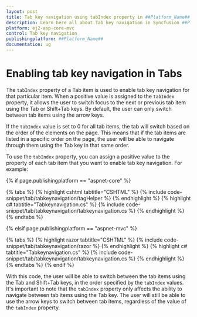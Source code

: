 ```yaml
---
layout: post
title: Tab key navigation using tabIndex property in ##Platform_Name## Tab Component
description: Learn here all about Tab key navigation in Syncfusion ##Platform_Name## Tab component of Syncfusion Essential JS 2 and more.
platform: ej2-asp-core-mvc
control: Tab key navigation
publishingplatform: ##Platform_Name##
documentation: ug
---
```



# Enabling tab key navigation in Tabs

The `tabIndex` property of a Tab item is used to enable tab key navigation for that particular item. When a positive value is assigned to the `tabIndex` property, it allows the user to switch focus to the next or previous tab item using the Tab or Shift+Tab keys. By default, the user can only switch between tab items using the arrow keys.

If the `tabIndex` value is set to 0 for all tab items, the tab will switch based on the order of the elements on the page. This means that if the tab items are listed in a specific order on the page, the user will be able to navigate through them using the Tab key in that same order.

To use the `tabIndex` property, you can assign a positive value to the property of each tab item that you want to enable tab key navigation. For example:

{% if page.publishingplatform == "aspnet-core" %}

{% tabs %}
{% highlight cshtml tabtitle="CSHTML" %}
{% include code-snippet/tab/tabkeynavigation/tagHelper %}
{% endhighlight %}
{% highlight c# tabtitle="Tabkeynavigation.cs" %}
{% include code-snippet/tab/tabkeynavigation/tabkeynavigation.cs %}
{% endhighlight %}
{% endtabs %}

{% elsif page.publishingplatform == "aspnet-mvc" %}

{% tabs %}
{% highlight razor tabtitle="CSHTML" %}
{% include code-snippet/tab/tabkeynavigation/razor %}
{% endhighlight %}
{% highlight c# tabtitle="Tabkeynavigation.cs" %}
{% include code-snippet/tab/tabkeynavigation/tabkeynavigation.cs %}
{% endhighlight %}
{% endtabs %}
{% endif %}

With this code, the user will be able to switch between the tab items using the Tab and Shift+Tab keys, in the order specified by the `tabIndex` values.
It's important to note that the `tabIndex` property only affects the ability to navigate between tab items using the Tab key. The user will still be able to use the arrow keys to switch between tab items, regardless of the value of the `tabIndex` property.
